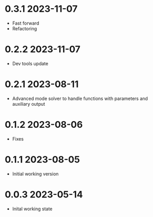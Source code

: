 # 0.3.1 2023-11-07

- Fast forward
- Refactoring

# 0.2.2 2023-11-07

- Dev tools update

# 0.2.1 2023-08-11

- Advanced mode solver to handle functions with parameters and auxiliary output

# 0.1.2 2023-08-06

- Fixes

# 0.1.1 2023-08-05

- Initial working version

# 0.0.3 2023-05-14

- Inital working state
